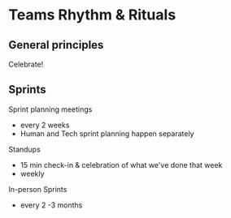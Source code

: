 # Teams Rhythm & Rituals

## General principles

Celebrate!

## Sprints

Sprint planning meetings

* every 2 weeks
* Human and Tech sprint planning happen separately

Standups

* 15 min check-in & celebration of what we've done that week
* weekly

In-person Sprints

* every 2 -3 months



